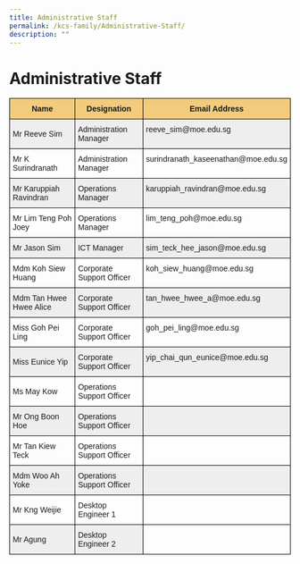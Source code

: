 ```yaml
---
title: Administrative Staff
permalink: /kcs-family/Administrative-Staff/
description: ""
---
```

Administrative Staff
====================


<style type="text/css">
.tg  {border-collapse:collapse;border-spacing:0;}
.tg td{border-color:black;border-style:solid;border-width:1px;font-family:Arial, sans-serif;font-size:14px;
  overflow:hidden;padding:10px 5px;word-break:normal;}
.tg th{border-color:black;border-style:solid;border-width:1px;font-family:Arial, sans-serif;font-size:14px;
  font-weight:normal;overflow:hidden;padding:10px 5px;word-break:normal;}
.tg .tg-cly1{text-align:left;vertical-align:middle}
.tg .tg-x9sy{background-color:#F2CB7C;font-weight:bold;text-align:center;vertical-align:top}
.tg .tg-u1cn{background-color:#EEE;text-align:left;vertical-align:middle}
.tg .tg-r5gp{background-color:#EEE;text-align:left;vertical-align:top}
.tg .tg-0lax{text-align:left;vertical-align:top}
</style>
<table class="tg">
<thead>
  <tr>
    <th class="tg-x9sy"><span style="font-weight:bolder">Name</span></th>
    <th class="tg-x9sy"><span style="font-weight:bolder">Designation</span></th>
    <th class="tg-x9sy"><span style="font-weight:bolder">Email Address</span></th>
  </tr>
</thead>
<tbody>
  <tr>
    <td class="tg-u1cn">Mr Reeve Sim</td>
    <td class="tg-u1cn">Administration Manager</td>
    <td class="tg-r5gp">reeve_sim@moe.edu.sg</td>
  </tr>
  <tr>
    <td class="tg-cly1">Mr K Surindranath</td>
    <td class="tg-cly1">Administration Manager</td>
    <td class="tg-0lax">surindranath_kaseenathan@moe.edu.sg</td>
  </tr>
  <tr>
    <td class="tg-u1cn">Mr Karuppiah Ravindran</td>
    <td class="tg-u1cn">Operations Manager</td>
    <td class="tg-r5gp">karuppiah_ravindran@moe.edu.sg</td>
  </tr>
  <tr>
    <td class="tg-cly1">Mr Lim Teng Poh Joey</td>
    <td class="tg-cly1">Operations Manager</td>
    <td class="tg-0lax">lim_teng_poh@moe.edu.sg</td>
  </tr>
  <tr>
    <td class="tg-u1cn">Mr Jason Sim</td>
    <td class="tg-u1cn">ICT Manager</td>
    <td class="tg-r5gp">sim_teck_hee_jason@moe.edu.sg</td>
  </tr>
  <tr>
    <td class="tg-cly1">Mdm Koh Siew Huang</td>
    <td class="tg-cly1">Corporate Support Officer</td>
    <td class="tg-0lax">koh_siew_huang@moe.edu.sg</td>
  </tr>
  <tr>
    <td class="tg-u1cn">Mdm Tan Hwee Hwee Alice</td>
    <td class="tg-u1cn">Corporate Support Officer</td>
    <td class="tg-r5gp">tan_hwee_hwee_a@moe.edu.sg</td>
  </tr>
  <tr>
    <td class="tg-cly1">Miss Goh Pei Ling</td>
    <td class="tg-cly1">Corporate Support Officer</td>
    <td class="tg-0lax">goh_pei_ling@moe.edu.sg</td>
  </tr>
  <tr>
    <td class="tg-u1cn">Miss Eunice Yip</td>
    <td class="tg-u1cn">Corporate Support Officer</td>
    <td class="tg-r5gp">yip_chai_qun_eunice@moe.edu.sg</td>
  </tr>
  <tr>
    <td class="tg-cly1">Ms May Kow</td>
    <td class="tg-cly1">Operations Support Officer</td>
    <td class="tg-cly1"></td>
  </tr>
  <tr>
    <td class="tg-u1cn">Mr Ong Boon Hoe</td>
    <td class="tg-u1cn">Operations Support Officer</td>
    <td class="tg-u1cn"></td>
  </tr>
  <tr>
    <td class="tg-cly1">Mr Tan Kiew Teck</td>
    <td class="tg-cly1">Operations Support Officer</td>
    <td class="tg-cly1"></td>
  </tr>
  <tr>
    <td class="tg-u1cn">Mdm Woo Ah Yoke</td>
    <td class="tg-u1cn">Operations Support Officer</td>
    <td class="tg-u1cn"></td>
  </tr>
  <tr>
    <td class="tg-cly1">Mr Kng Weijie</td>
    <td class="tg-cly1">Desktop Engineer 1</td>
    <td class="tg-cly1"></td>
  </tr>
  <tr>
    <td class="tg-u1cn">Mr Agung</td>
    <td class="tg-u1cn">Desktop Engineer 2</td>
    <td class="tg-0lax"></td>
  </tr>
</tbody>
</table>
